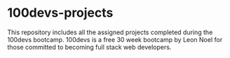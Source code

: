 # 100devs-projects
This repository includes all the assigned projects completed during the 100devs bootcamp. 100devs is a free 30 week bootcamp by Leon Noel for those committed to becoming full stack web developers.
